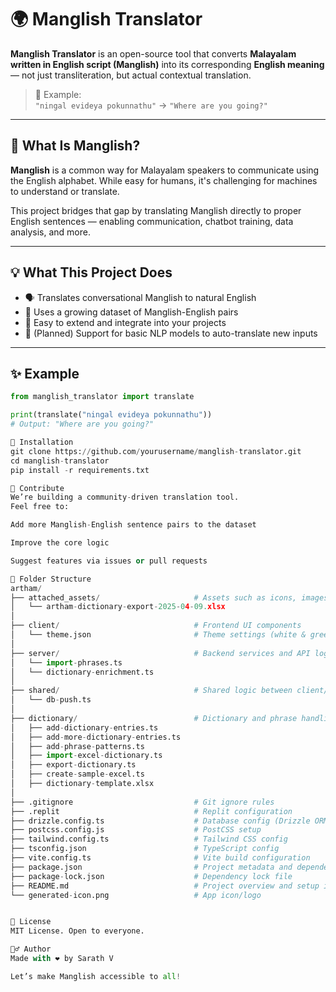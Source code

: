 # 🌍 Manglish Translator

**Manglish Translator** is an open-source tool that converts **Malayalam written in English script (Manglish)** into its corresponding **English meaning** — not just transliteration, but actual contextual translation.

> 🧠 Example:  
> `"ningal evideya pokunnathu"` → `"Where are you going?"`

---

## 🔎 What Is Manglish?

**Manglish** is a common way for Malayalam speakers to communicate using the English alphabet. While easy for humans, it's challenging for machines to understand or translate.

This project bridges that gap by translating Manglish directly to proper English sentences — enabling communication, chatbot training, data analysis, and more.

---

## 💡 What This Project Does

- 🗣️ Translates conversational Manglish to natural English  
- 📁 Uses a growing dataset of Manglish-English pairs  
- 🔧 Easy to extend and integrate into your projects  
- 🧪 (Planned) Support for basic NLP models to auto-translate new inputs

---

## ✨ Example

```python
from manglish_translator import translate

print(translate("ningal evideya pokunnathu"))
# Output: "Where are you going?"

🔧 Installation
git clone https://github.com/yourusername/manglish-translator.git
cd manglish-translator
pip install -r requirements.txt

🤝 Contribute
We’re building a community-driven translation tool.
Feel free to:

Add more Manglish-English sentence pairs to the dataset

Improve the core logic

Suggest features via issues or pull requests

📂 Folder Structure
artham/
├── attached_assets/                     # Assets such as icons, images, and exports
│   └── artham-dictionary-export-2025-04-09.xlsx
│
├── client/                              # Frontend UI components
│   └── theme.json                       # Theme settings (white & green minimal theme)
│
├── server/                              # Backend services and API logic
│   └── import-phrases.ts
│   └── dictionary-enrichment.ts
│
├── shared/                              # Shared logic between client/server
│   └── db-push.ts
│
├── dictionary/                          # Dictionary and phrase handling logic
│   ├── add-dictionary-entries.ts
│   ├── add-more-dictionary-entries.ts
│   ├── add-phrase-patterns.ts
│   ├── import-excel-dictionary.ts
│   ├── export-dictionary.ts
│   ├── create-sample-excel.ts
│   ├── dictionary-template.xlsx
│
├── .gitignore                           # Git ignore rules
├── .replit                              # Replit configuration
├── drizzle.config.ts                    # Database config (Drizzle ORM)
├── postcss.config.js                    # PostCSS setup
├── tailwind.config.ts                   # Tailwind CSS config
├── tsconfig.json                        # TypeScript config
├── vite.config.ts                       # Vite build configuration
├── package.json                         # Project metadata and dependencies
├── package-lock.json                    # Dependency lock file
├── README.md                            # Project overview and setup instructions
└── generated-icon.png                   # App icon/logo


📜 License
MIT License. Open to everyone.

🙋‍♂️ Author
Made with ❤️ by Sarath V

Let’s make Manglish accessible to all!


